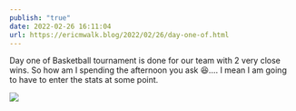 ```yaml
---
publish: "true"
date: 2022-02-26 16:11:04
url: https://ericmwalk.blog/2022/02/26/day-one-of.html
---
```


Day one of Basketball tournament is done for our team with 2 very close wins. So how am I spending the afternoon you ask 😆…. I mean I am going to have to enter the stats at some point.


![](https://ericmwalk.blog/uploads/2022/99ce200e5a.jpg)